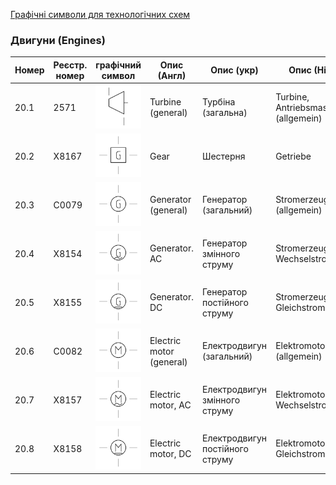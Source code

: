 [Графічні символи для технологічних схем](symbols.md)

### Двигуни (Engines)

| Номер | Реєстр. номер | графічний символ                                             | Опис (Англ)              | Опис (укр)                      | Опис (Нім)                            |
| ----- | ------------- | ------------------------------------------------------------ | ------------------------ | ------------------------------- | ------------------------------------- |
| 20.1  | 2571          | ![Turbine, Antriebsmaschine (allgemein)](media/Turbine_(general).png) | Turbine (general)        | Турбіна (загальна)              | Turbine, Antriebsmaschine (allgemein) |
| 20.2  | X8167         | ![Getriebe](media/Gear.png)                                  | Gear                     | Шестерня                        | Getriebe                              |
| 20.3  | C0079         | ![Stromerzeuger (allgemein)](media/Generator_(general).png)  | Generator (general)      | Генератор (загальний)           | Stromerzeuger (allgemein)             |
| 20.4  | X8154         | ![Stromerzeuger, Wechselstrom AC](media/Generator_AC.png)    | Generator. AC            | Генератор змінного струму       | Stromerzeuger, Wechselstrom AC        |
| 20.5  | X8155         | ![Stromerzeuger, Gleichstrom DC](media/Generator_DC.png)     | Generator. DC            | Генератор постійного струму     | Stromerzeuger, Gleichstrom DC         |
| 20.6  | C0082         | ![Elektromotor (allgemein)](media/Electric_motor_(general).png) | Electric motor (general) | Електродвигун (загальний)       | Elektromotor (allgemein)              |
| 20.7  | X8157         | ![Elektromotor, Wechselstrom AC](media/Electric_motor_AC.png) | Electric motor, AC       | Електродвигун змінного струму   | Elektromotor, Wechselstrom AC         |
| 20.8  | X8158         | ![Elektromotor, Gleichstrom DC](media/Electric_motor_DC.png) | Electric motor, DC       | Електродвигун постійного струму | Elektromotor, Gleichstrom DC          |